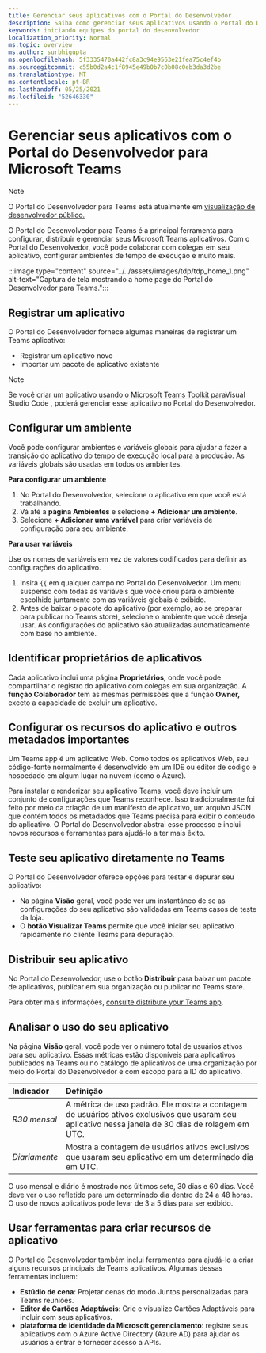 ```yaml
---
title: Gerenciar seus aplicativos com o Portal do Desenvolvedor
description: Saiba como gerenciar seus aplicativos usando o Portal do Desenvolvedor para Microsoft Teams.
keywords: iniciando equipes do portal do desenvolvedor
localization_priority: Normal
ms.topic: overview
ms.author: surbhigupta
ms.openlocfilehash: 5f3335470a442fc8a3c94e9563e21fea75c4ef4b
ms.sourcegitcommit: c55b0d2a4c1f8945e49b0b7c0b08c0eb3da3d2be
ms.translationtype: MT
ms.contentlocale: pt-BR
ms.lasthandoff: 05/25/2021
ms.locfileid: "52646330"
---
```

# <a name="manage-your-apps-with-the-developer-portal-for-microsoft-teams"></a>Gerenciar seus aplicativos com o Portal do Desenvolvedor para Microsoft Teams

> [!NOTE]
> O Portal do Desenvolvedor para Teams está atualmente em [visualização de desenvolvedor público.](~/resources/dev-preview/developer-preview-intro.md)

O Portal do Desenvolvedor para Teams é a principal ferramenta para configurar, distribuir e gerenciar seus Microsoft Teams aplicativos. Com o Portal do Desenvolvedor, você pode colaborar com colegas em seu aplicativo, configurar ambientes de tempo de execução e muito mais.

:::image type="content" source="../../assets/images/tdp/tdp_home_1.png" alt-text="Captura de tela mostrando a home page do Portal do Desenvolvedor para Teams.":::

## <a name="register-an-app"></a>Registrar um aplicativo

O Portal do Desenvolvedor fornece algumas maneiras de registrar um Teams aplicativo:

* Registrar um aplicativo novo
* Importar um pacote de aplicativo existente

> [!NOTE]
> Se você criar um aplicativo usando o [Microsoft Teams Toolkit para](https://marketplace.visualstudio.com/items?itemName=TeamsDevApp.ms-teams-vscode-extension)Visual Studio Code , poderá gerenciar esse aplicativo no Portal do Desenvolvedor.

## <a name="set-up-an-environment"></a>Configurar um ambiente

Você pode configurar ambientes e variáveis globais para ajudar a fazer a transição do aplicativo do tempo de execução local para a produção. As variáveis globais são usadas em todos os ambientes.

**Para configurar um ambiente**

1. No Portal do Desenvolvedor, selecione o aplicativo em que você está trabalhando.
2. Vá até a **página Ambientes** e selecione **+ Adicionar um ambiente**.
3. Selecione **+ Adicionar uma variável** para criar variáveis de configuração para seu ambiente.

**Para usar variáveis**

Use os nomes de variáveis em vez de valores codificados para definir as configurações do aplicativo.

1. Insira `{{` em qualquer campo no Portal do Desenvolvedor. Um menu suspenso com todas as variáveis que você criou para o ambiente escolhido juntamente com as variáveis globais é exibido.  
1. Antes de baixar o pacote do aplicativo (por exemplo, ao se preparar para publicar no Teams store), selecione o ambiente que você deseja usar. As configurações do aplicativo são atualizadas automaticamente com base no ambiente. 

## <a name="identify-app-owners"></a>Identificar proprietários de aplicativos

Cada aplicativo inclui uma página **Proprietários,** onde você pode compartilhar o registro do aplicativo com colegas em sua organização. A **função Colaborador** tem as mesmas permissões que a função **Owner,** exceto a capacidade de excluir um aplicativo.

## <a name="configure-your-apps-capabilities-and-other-important-metadata"></a>Configurar os recursos do aplicativo e outros metadados importantes

Um Teams app é um aplicativo Web. Como todos os aplicativos Web, seu código-fonte normalmente é desenvolvido em um IDE ou editor de código e hospedado em algum lugar na nuvem (como o Azure).

Para instalar e renderizar seu aplicativo Teams, você deve incluir um conjunto de configurações que Teams reconhece. Isso tradicionalmente foi feito por meio da criação de um manifesto de aplicativo, um arquivo JSON que contém todos os metadados que Teams precisa para exibir o conteúdo do aplicativo. O Portal do Desenvolvedor abstrai esse processo e inclui novos recursos e ferramentas para ajudá-lo a ter mais êxito.

## <a name="test-your-app-directly-in-teams"></a>Teste seu aplicativo diretamente no Teams

O Portal do Desenvolvedor oferece opções para testar e depurar seu aplicativo:

* Na página **Visão** geral, você pode ver um instantâneo de se as configurações do seu aplicativo são validadas em Teams casos de teste da loja.
* O **botão Visualizar Teams** permite que você iniciar seu aplicativo rapidamente no cliente Teams para depuração.

## <a name="distribute-your-app"></a>Distribuir seu aplicativo

No Portal do Desenvolvedor, use o botão **Distribuir** para baixar um pacote de aplicativos, publicar em sua organização ou publicar no Teams store.

Para obter mais informações, [consulte distribute your Teams app](~/concepts/deploy-and-publish/apps-publish-overview.md).

## <a name="analyze-your-apps-usage"></a>Analisar o uso do seu aplicativo

Na página **Visão** geral, você pode ver o número total de usuários ativos para seu aplicativo. Essas métricas estão disponíveis para aplicativos publicados na Teams ou no catálogo de aplicativos de uma organização por meio do Portal do Desenvolvedor e com escopo para a ID do aplicativo.

| Indicador | Definição |
| :-----------------------| :------------------------------------------------------------------------------------------------------|
| *R30 mensal* | A métrica de uso padrão. Ele mostra a contagem de usuários ativos exclusivos que usaram seu aplicativo nessa janela de 30 dias de rolagem em UTC. |
| *Diariamente* | Mostra a contagem de usuários ativos exclusivos que usaram seu aplicativo em um determinado dia em UTC. |

O uso mensal e diário é mostrado nos últimos sete, 30 dias e 60 dias. Você deve ver o uso refletido para um determinado dia dentro de 24 a 48 horas. O uso de novos aplicativos pode levar de 3 a 5 dias para ser exibido.

## <a name="use-tools-to-create-app-features"></a>Usar ferramentas para criar recursos de aplicativo

O Portal do Desenvolvedor também inclui ferramentas para ajudá-lo a criar alguns recursos principais de Teams aplicativos. Algumas dessas ferramentas incluem:

* **Estúdio de cena**: Projetar cenas do modo Juntos personalizadas para Teams reuniões.
* **Editor de Cartões Adaptáveis**: Crie e visualize Cartões Adaptáveis para incluir com seus aplicativos.
* **plataforma de identidade da Microsoft gerenciamento**: registre seus aplicativos com o Azure Active Directory (Azure AD) para ajudar os usuários a entrar e fornecer acesso a APIs.

